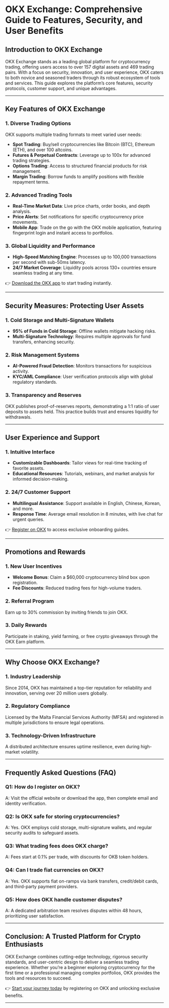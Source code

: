 # OKX Exchange: Comprehensive Guide to Features, Security, and User Benefits  

## Introduction to OKX Exchange  
OKX Exchange stands as a leading global platform for cryptocurrency trading, offering users access to over 157 digital assets and 469 trading pairs. With a focus on security, innovation, and user experience, OKX caters to both novice and seasoned traders through its robust ecosystem of tools and services. This guide explores the platform’s core features, security protocols, customer support, and unique advantages.  

---

## Key Features of OKX Exchange  

### 1. **Diverse Trading Options**  
OKX supports multiple trading formats to meet varied user needs:  
- **Spot Trading**: Buy/sell cryptocurrencies like Bitcoin (BTC), Ethereum (ETH), and over 100 altcoins.  
- **Futures & Perpetual Contracts**: Leverage up to 100x for advanced trading strategies.  
- **Options Trading**: Access to structured financial products for risk management.  
- **Margin Trading**: Borrow funds to amplify positions with flexible repayment terms.  

### 2. **Advanced Trading Tools**  
- **Real-Time Market Data**: Live price charts, order books, and depth analysis.  
- **Price Alerts**: Set notifications for specific cryptocurrency price movements.  
- **Mobile App**: Trade on the go with the OKX mobile application, featuring fingerprint login and instant access to portfolios.  

### 3. **Global Liquidity and Performance**  
- **High-Speed Matching Engine**: Processes up to 100,000 transactions per second with sub-50ms latency.  
- **24/7 Market Coverage**: Liquidity pools across 130+ countries ensure seamless trading at any time.  

👉 [Download the OKX app](https://bit.ly/okx-bonus) to start trading instantly.  

---

## Security Measures: Protecting User Assets  

### 1. **Cold Storage and Multi-Signature Wallets**  
- **95% of Funds in Cold Storage**: Offline wallets mitigate hacking risks.  
- **Multi-Signature Technology**: Requires multiple approvals for fund transfers, enhancing security.  

### 2. **Risk Management Systems**  
- **AI-Powered Fraud Detection**: Monitors transactions for suspicious activity.  
- **KYC/AML Compliance**: User verification protocols align with global regulatory standards.  

### 3. **Transparency and Reserves**  
OKX publishes proof-of-reserves reports, demonstrating a 1:1 ratio of user deposits to assets held. This practice builds trust and ensures liquidity for withdrawals.  

---

## User Experience and Support  

### 1. **Intuitive Interface**  
- **Customizable Dashboards**: Tailor views for real-time tracking of favorite assets.  
- **Educational Resources**: Tutorials, webinars, and market analysis for informed decision-making.  

### 2. **24/7 Customer Support**  
- **Multilingual Assistance**: Support available in English, Chinese, Korean, and more.  
- **Response Time**: Average email resolution in 8 minutes, with live chat for urgent queries.  

👉 [Register on OKX](https://bit.ly/okx-bonus) to access exclusive onboarding guides.  

---

## Promotions and Rewards  

### 1. **New User Incentives**  
- **Welcome Bonus**: Claim a $60,000 cryptocurrency blind box upon registration.  
- **Fee Discounts**: Reduced trading fees for high-volume traders.  

### 2. **Referral Program**  
Earn up to 30% commission by inviting friends to join OKX.  

### 3. **Daily Rewards**  
Participate in staking, yield farming, or free crypto giveaways through the OKX Earn platform.  

---

## Why Choose OKX Exchange?  

### 1. **Industry Leadership**  
Since 2014, OKX has maintained a top-tier reputation for reliability and innovation, serving over 20 million users globally.  

### 2. **Regulatory Compliance**  
Licensed by the Malta Financial Services Authority (MFSA) and registered in multiple jurisdictions to ensure legal operations.  

### 3. **Technology-Driven Infrastructure**  
A distributed architecture ensures uptime resilience, even during high-market volatility.  

---

## Frequently Asked Questions (FAQ)  

### Q1: How do I register on OKX?  
A: Visit the official website or download the app, then complete email and identity verification.  

### Q2: Is OKX safe for storing cryptocurrencies?  
A: Yes. OKX employs cold storage, multi-signature wallets, and regular security audits to safeguard assets.  

### Q3: What trading fees does OKX charge?  
A: Fees start at 0.1% per trade, with discounts for OKB token holders.  

### Q4: Can I trade fiat currencies on OKX?  
A: Yes. OKX supports fiat on-ramps via bank transfers, credit/debit cards, and third-party payment providers.  

### Q5: How does OKX handle customer disputes?  
A: A dedicated arbitration team resolves disputes within 48 hours, prioritizing user satisfaction.  

---

## Conclusion: A Trusted Platform for Crypto Enthusiasts  

OKX Exchange combines cutting-edge technology, rigorous security standards, and user-centric design to deliver a seamless trading experience. Whether you’re a beginner exploring cryptocurrency for the first time or a professional managing complex portfolios, OKX provides the tools and resources to succeed.  

👉 [Start your journey today](https://bit.ly/okx-bonus) by registering on OKX and unlocking exclusive benefits.  

--- 
